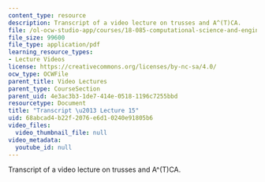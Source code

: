 ```yaml
---
content_type: resource
description: Transcript of a video lecture on trusses and A^(T)CA.
file: /ol-ocw-studio-app/courses/18-085-computational-science-and-engineering-i-fall-2008/68abcad4b22f2076e6d10240e91805b6_18-085F08-L15.pdf
file_size: 99600
file_type: application/pdf
learning_resource_types:
- Lecture Videos
license: https://creativecommons.org/licenses/by-nc-sa/4.0/
ocw_type: OCWFile
parent_title: Video Lectures
parent_type: CourseSection
parent_uid: 4e3ac3b3-1de7-414e-0518-1196c7255bbd
resourcetype: Document
title: "Transcript \u2013 Lecture 15"
uid: 68abcad4-b22f-2076-e6d1-0240e91805b6
video_files:
  video_thumbnail_file: null
video_metadata:
  youtube_id: null
---
```

Transcript of a video lecture on trusses and A^(T)CA.